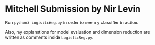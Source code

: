 # Mitchell Submission by Nir Levin

Run `python3 LogisticReg.py` in order to see my classifier in action.

Also, my explanations for model evaluation and dimension reduction are written as comments inside
`LogisticReg.py`.
